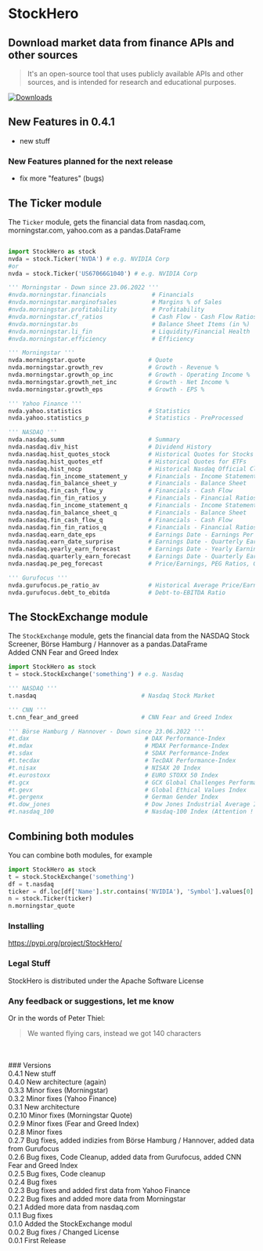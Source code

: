 # StockHero  
## Download market data from finance APIs and other sources
> It's an open-source tool that uses publicly available APIs and other sources, and is intended for research and educational purposes.  
  
[![Downloads](https://pepy.tech/badge/stockhero)](https://pepy.tech/project/stockhero)
  

## New Features in 0.4.1
* new stuff

### New Features planned for the next release
- fix more "features" (bugs)

## The Ticker module
The ```Ticker``` module, gets the financial data from nasdaq.com, morningstar.com, yahoo.com as a pandas.DataFrame <br>

```python

import StockHero as stock
nvda = stock.Ticker('NVDA') # e.g. NVIDIA Corp
#or
nvda = stock.Ticker('US67066G1040') # e.g. NVIDIA Corp

''' Morningstar - Down since 23.06.2022 '''
#nvda.morningstar.financials             # Financials
#nvda.morningstar.marginofsales          # Margins % of Sales
#nvda.morningstar.profitability          # Profitability
#nvda.morningstar.cf_ratios              # Cash Flow - Cash Flow Ratios
#nvda.morningstar.bs                     # Balance Sheet Items (in %)
#nvda.morningstar.li_fin                 # Liquidity/Financial Health
#nvda.morningstar.efficiency             # Efficiency

''' Morningstar '''
nvda.morningstar.quote                  # Quote
nvda.morningstar.growth_rev             # Growth - Revenue %
nvda.morningstar.growth_op_inc          # Growth - Operating Income %
nvda.morningstar.growth_net_inc         # Growth - Net Income %
nvda.morningstar.growth_eps             # Growth - EPS %

''' Yahoo Finance '''
nvda.yahoo.statistics                   # Statistics
nvda.yahoo.statistics_p                 # Statistics - PreProcessed

''' NASDAQ '''
nvda.nasdaq.summ                        # Summary
nvda.nasdaq.div_hist                    # Dividend History
nvda.nasdaq.hist_quotes_stock           # Historical Quotes for Stocks
nvda.nasdaq.hist_quotes_etf             # Historical Quotes for ETFs
nvda.nasdaq.hist_nocp                   # Historical Nasdaq Official Closing Price (NOCP)
nvda.nasdaq.fin_income_statement_y      # Financials - Income Statement - Yearly
nvda.nasdaq.fin_balance_sheet_y         # Financials - Balance Sheet    - Yearly
nvda.nasdaq.fin_cash_flow_y             # Financials - Cash Flow        - Yearly
nvda.nasdaq.fin_fin_ratios_y            # Financials - Financial Ratios - Yearly
nvda.nasdaq.fin_income_statement_q      # Financials - Income Statement - Quarterly
nvda.nasdaq.fin_balance_sheet_q         # Financials - Balance Sheet    - Quarterly
nvda.nasdaq.fin_cash_flow_q             # Financials - Cash Flow        - Quarterly
nvda.nasdaq.fin_fin_ratios_q            # Financials - Financial Ratios - Quarterly
nvda.nasdaq.earn_date_eps               # Earnings Date - Earnings Per Share
nvda.nasdaq.earn_date_surprise          # Earnings Date - Quarterly Earnings Surprise Amount
nvda.nasdaq.yearly_earn_forecast        # Earnings Date - Yearly Earnings Forecast 
nvda.nasdaq.quarterly_earn_forecast     # Earnings Date - Quarterly Earnings Forecast 
nvda.nasdaq.pe_peg_forecast             # Price/Earnings, PEG Ratios, Growth Rates Forecast

''' Gurufocus '''
nvda.gurufocus.pe_ratio_av              # Historical Average Price/Earnings-Ratio
nvda.gurufocus.debt_to_ebitda           # Debt-to-EBITDA Ratio
```

## The StockExchange module
The ```StockExchange``` module, gets the financial data from the NASDAQ Stock Screener, Börse Hamburg / Hannover as a pandas.DataFrame <br>
Added CNN Fear and Greed Index

```python
import StockHero as stock
t = stock.StockExchange('something') # e.g. Nasdaq

''' NASDAQ '''
t.nasdaq                              # Nasdaq Stock Market

''' CNN '''
t.cnn_fear_and_greed                  # CNN Fear and Greed Index

''' Börse Hamburg / Hannover - Down since 23.06.2022 '''
#t.dax                                 # DAX Performance-Index
#t.mdax                                # MDAX Performance-Index
#t.sdax                                # SDAX Performance-Index
#t.tecdax                              # TecDAX Performance-Index
#t.nisax                               # NISAX 20 Index
#t.eurostoxx                           # EURO STOXX 50 Index
#t.gcx                                 # GCX Global Challenges Performance-Index
#t.gevx                                # Global Ethical Values Index
#t.gergenx                             # German Gender Index
#t.dow_jones                           # Dow Jones Industrial Average Index (Attention ! - Index is not provided correctly from provider site)
#t.nasdaq_100                          # Nasdaq-100 Index (Attention ! - Index is not provided correctly from provider site)
```

## Combining both modules
You can combine both modules, for example
```python
import StockHero as stock
t = stock.StockExchange('something')
df = t.nasdaq
ticker = df.loc[df['Name'].str.contains('NVIDIA'), 'Symbol'].values[0]
n = stock.Ticker(ticker)
n.morningstar_quote
```

### Installing
https://pypi.org/project/StockHero/

### Legal Stuff

StockHero is distributed under the Apache Software License

### Any feedback or suggestions, let me know
Or in the words of Peter Thiel:
> We wanted flying cars, instead we got 140 characters
<br>
<br>
### Versions <br>
0.4.1  New stuff <br>
0.4.0  New architecture (again) <br>
0.3.3  Minor fixes (Morningstar) <br>
0.3.2  Minor fixes (Yahoo Finance) <br>
0.3.1  New architecture <br>
0.2.10 Minor fixes (Morningstar Quote) <br>
0.2.9  Minor fixes (Fear and Greed Index) <br>
0.2.8  Minor fixes <br>
0.2.7  Bug fixes, added indizies from Börse Hamburg / Hannover, added data from Gurufocus <br>
0.2.6  Bug fixes, Code Cleanup, added data from Gurufocus, added CNN Fear and Greed Index <br>
0.2.5  Bug fixes, Code cleanup <br>
0.2.4  Bug fixes <br>
0.2.3  Bug fixes and added first data from Yahoo Finance <br>
0.2.2  Bug fixes and added more data from Morningstar <br>
0.2.1  Added more data from nasdaq.com <br>
0.1.1  Bug fixes <br>
0.1.0  Added the StockExchange modul <br>
0.0.2  Bug fixes / Changed License <br>
0.0.1  First Release
